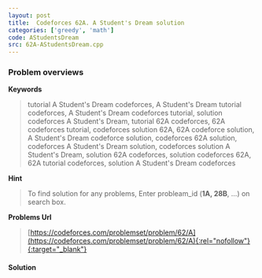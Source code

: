 ```yaml
---
layout: post
title:  Codeforces 62A. A Student's Dream solution
categories: ['greedy', 'math']
code: AStudentsDream
src: 62A-AStudentsDream.cpp
---
```

### **Problem overviews**

**Keywords**
> tutorial A Student's Dream codeforces, A Student's Dream tutorial codeforces, A Student's Dream codeforces tutorial, solution codeforces A Student's Dream, tutorial 62A codeforces, 62A codeforces tutorial, codeforces solution 62A, 62A codeforce solution, A Student's Dream codeforce solution, codeforces 62A solution, codeforces A Student's Dream solution, codeforces solution A Student's Dream, solution 62A codeforces, solution codeforces 62A, 62A tutorial codeforces, solution A Student's Dream codeforces

**Hint**
> To find solution for any problems, Enter probleam_id (**1A, 28B**, ...) on search box. 

**Problems Url**
> [https://codeforces.com/problemset/problem/62/A](https://codeforces.com/problemset/problem/62/A){:rel="nofollow"}{:target="_blank"}

#### **Solution**



